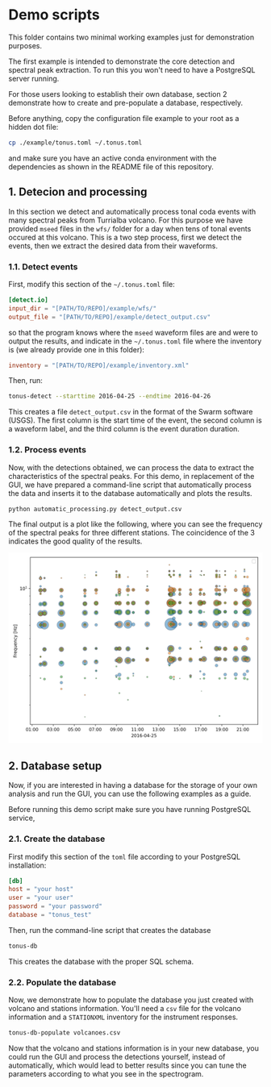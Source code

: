 # Demo scripts

This folder contains two minimal working examples just for demonstration purposes.

The first example is intended to demonstrate the core detection and spectral peak extraction.
To run this you won't need to have a PostgreSQL server running.

For those users looking to establish their own database, section 2 demonstrate how to create and pre-populate a database, respectively.

Before anything, copy the configuration file example to your root as a hidden dot file:
```bash
cp ./example/tonus.toml ~/.tonus.toml

```
and make sure you have an active conda environment with the dependencies as shown in the README file of this repository.

## 1. Detecion and processing

In this section we detect and automatically process tonal coda events with many spectral peaks from Turrialba volcano.
For this purpose we have provided `mseed` files in the `wfs/` folder for a day when tens of tonal events occured at this volcano.
This is a two step process, first we detect the events, then we extract the desired data from their waveforms.

### 1.1. Detect events

First, modify this section of the `~/.tonus.toml` file:
```toml
[detect.io]
input_dir = "[PATH/TO/REPO]/example/wfs/"
output_file = "[PATH/TO/REPO]/example/detect_output.csv"
```
so that the program knows where the `mseed` waveform files are and were to output the results, 
and indicate in the `~/.tonus.toml` file where the inventory is (we already provide one in this folder):
```toml
inventory = "[PATH/TO/REPO]/example/inventory.xml"
```
Then, run:
```bash
tonus-detect --starttime 2016-04-25 --endtime 2016-04-26
```
This creates a file `detect_output.csv` in the format of the Swarm software (USGS).
The first column is the start time of the event, the second column is a waveform label, and the third column is the event duration duration.

### 1.2. Process events

Now, with the detections obtained, we can process the data to extract the characteristics of the spectral peaks.
For this demo, in replacement of the GUI, we have prepared a command-line script that automatically process the data and inserts it to the database automatically and plots the results.

```bash
python automatic_processing.py detect_output.csv
```

The final output is a plot like the following, where you can see the frequency of the spectral peaks for three different stations.
The coincidence of the 3 indicates the good quality of the results.

![tonus processing results](./results.png)

## 2. Database setup

Now, if you are interested in having a database for the storage of your own analysis and run the GUI, you can use the following examples as a guide.

Before running this demo script make sure you have running PostgreSQL service,

### 2.1. Create the database

First modify this section of the `toml` file according to your PostgreSQL installation:

```toml
[db]
host = "your host"
user = "your user"
password = "your password"
database = "tonus_test"
```

Then, run the command-line script that creates the database

```bash
tonus-db
```

This creates the database with the proper SQL schema.

### 2.2. Populate the database

Now, we demonstrate how to populate the database you just created with volcano and stations information.
You'll need a `csv` file for the volcano information and a `STATIONXML` inventory for the instrument responses.

```bash
tonus-db-populate volcanoes.csv
```

Now that the volcano and stations information is in your new database, you could run the GUI and process the detections yourself, instead of automatically, which would lead to better results since you can tune the parameters according to what you see in the spectrogram.
